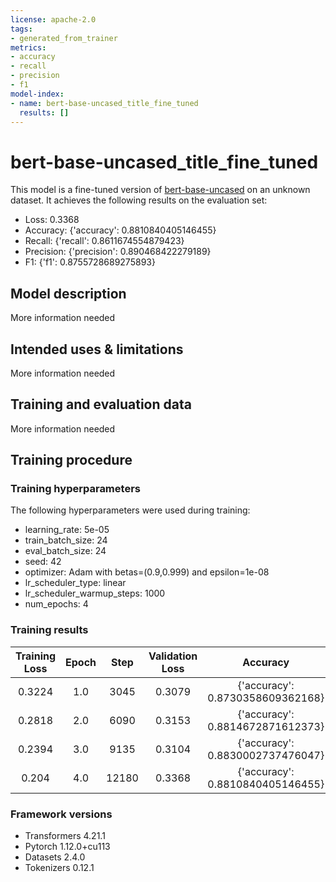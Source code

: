 ```yaml
---
license: apache-2.0
tags:
- generated_from_trainer
metrics:
- accuracy
- recall
- precision
- f1
model-index:
- name: bert-base-uncased_title_fine_tuned
  results: []
---
```


<!-- This model card has been generated automatically according to the information the Trainer had access to. You
should probably proofread and complete it, then remove this comment. -->

# bert-base-uncased_title_fine_tuned

This model is a fine-tuned version of [bert-base-uncased](https://huggingface.co/bert-base-uncased) on an unknown dataset.
It achieves the following results on the evaluation set:
- Loss: 0.3368
- Accuracy: {'accuracy': 0.8810840405146455}
- Recall: {'recall': 0.8611674554879423}
- Precision: {'precision': 0.890468422279189}
- F1: {'f1': 0.8755728689275893}

## Model description

More information needed

## Intended uses & limitations

More information needed

## Training and evaluation data

More information needed

## Training procedure

### Training hyperparameters

The following hyperparameters were used during training:
- learning_rate: 5e-05
- train_batch_size: 24
- eval_batch_size: 24
- seed: 42
- optimizer: Adam with betas=(0.9,0.999) and epsilon=1e-08
- lr_scheduler_type: linear
- lr_scheduler_warmup_steps: 1000
- num_epochs: 4

### Training results

| Training Loss | Epoch | Step  | Validation Loss | Accuracy                         | Recall                         | Precision                         | F1                         |
|:-------------:|:-----:|:-----:|:---------------:|:--------------------------------:|:------------------------------:|:---------------------------------:|:--------------------------:|
| 0.3224        | 1.0   | 3045  | 0.3079          | {'accuracy': 0.8730358609362168} | {'recall': 0.8139508677034032} | {'precision': 0.915346597389431}  | {'f1': 0.861676110945422}  |
| 0.2818        | 2.0   | 6090  | 0.3153          | {'accuracy': 0.8814672871612373} | {'recall': 0.8299526707234618} | {'precision': 0.9182146864480738} | {'f1': 0.8718555785735426} |
| 0.2394        | 3.0   | 9135  | 0.3104          | {'accuracy': 0.8830002737476047} | {'recall': 0.8548568852828488} | {'precision': 0.8993479549496147} | {'f1': 0.8765382171124848} |
| 0.204         | 4.0   | 12180 | 0.3368          | {'accuracy': 0.8810840405146455} | {'recall': 0.8611674554879423} | {'precision': 0.890468422279189}  | {'f1': 0.8755728689275893} |


### Framework versions

- Transformers 4.21.1
- Pytorch 1.12.0+cu113
- Datasets 2.4.0
- Tokenizers 0.12.1
